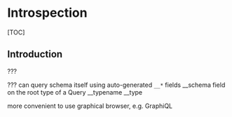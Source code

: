# Introspection

[TOC]



## Introduction

???

??? can query schema itself using auto-generated `__*` fields
    __schema field on the root type of a Query
    __typename
    __type

more convenient to use graphical browser, e.g. GraphiQL